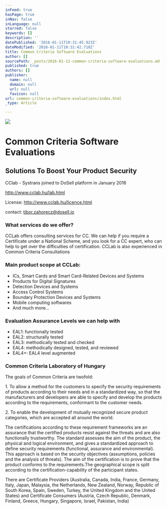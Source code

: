 ```yaml
---
inFeed: true
hasPage: true
inNav: false
inLanguage: null
starred: false
keywords: []
description: ''
datePublished: '2016-01-11T10:31:45.923Z'
dateModified: '2016-01-11T10:31:42.718Z'
title: Common Criteria Software Evaluations
author: []
sourcePath: _posts/2016-01-11-common-criteria-software-evaluations.md
published: true
authors: []
publisher:
  name: null
  domain: null
  url: null
  favicon: null
url: common-criteria-software-evaluations/index.html
_type: Article

---
```

![](https://s3-us-west-2.amazonaws.com/the-grid-img/p/fba648916ce51b403bb6fd6a6a3eb736e96e1bfc.png)

# Common Criteria Software Evaluations

## Solutions To Boost Your Product Security

CClab - Systrans joined to DoSell platform in January 2016

http://www.cclab.hu/lab.html

License: http://www.cclab.hu/licence.html

contact: tibor.zahorecz@dosell.io

### What services do we offer?

CCLab offers consulting services for CC. We can help if you require a Certificate under a National Scheme, and you look for a CC expert, who can help to get over the difficulties of certification. CCLab is also experienced in Common Criteria Consultations

### Main product scope at CCLab:

* ICs, Smart Cards and Smart Card-Related Devices and Systems
* Products for Digital Signatures
* Detection Devices and Systems
* Access Control Systems
* Boundary Protection Devices and Systems
* Mobile computing softwares
* And much more...

### Evaluation Assurance Levels we can help with

* EAL1: functionally tested
* EAL2: structurally tested
* EAL3: methodically tested and checked
* EAL4: methodically designed, tested, and reviewed
* EAL4+: EAL4 level augmented

### Common Criteria Laboratory of Hungary

The goals of Common Criteria are twofold:

1\. To allow a method for the customers to specify the security requirements of products according to their needs and in a standardized way, so that the manufacturers and developers are able to specify and develop the products according to the requirements, conformant to the customer needs.

2\. To enable the development of mutually recognized secure product categories, which are accepted all around the world.

The certifications according to these requirement frameworks are an assurance that the certified products resist against the threats and are also functionally trustworthy. The standard assesses the aim of the product, the physical and logical environment, and gives a standardized approach to define security requirements (functional, assurance and environmental). This approach is based on the security objectives (assumptions, policies and the analysis of threats). The aim of the certification is to prove that the product conforms to the requirements.The geographical scope is split according to the certification-capability of the participant states.

There are Certificate Providers (Australia, Canada, India, France, Germany, Italy, Japan, Malaysia, the Netherlands, New Zealand, Norway, Republic of South Korea, Spain, Sweden, Turkey, the United Kingdom and the United States) and Certificate Consumers (Austria, Czech Republic, Denmark, Finland, Greece, Hungary, Singapore, Israel, Pakistan, India)